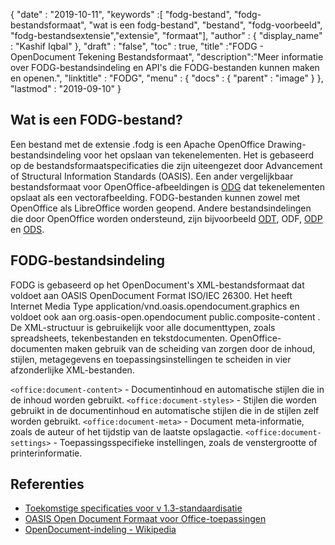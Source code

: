 {
  "date" : "2019-10-11",
  "keywords" :[ "fodg-bestand", "fodg-bestandsformaat", "wat is een fodg-bestand", "bestand", "fodg-voorbeeld", "fodg-bestandsextensie","extensie", "formaat"],
  "author" : {
    "display_name" : "Kashif Iqbal"
},
  "draft" : "false",
  "toc" : true,
  "title" :"FODG - OpenDocument Tekening Bestandsformaat",
  "description":"Meer informatie over FODG-bestandsindeling en API's die FODG-bestanden kunnen maken en openen.",
  "linktitle" : "FODG",
  "menu" : {
    "docs" : {
      "parent" : "image"
}
},
  "lastmod" : "2019-09-10"
}

## Wat is een FODG-bestand?

Een bestand met de extensie .fodg is een Apache OpenOffice Drawing-bestandsindeling voor het opslaan van tekenelementen. Het is gebaseerd op de bestandsformaatspecificaties die zijn uiteengezet door Advancement of Structural Information Standards (OASIS). Een ander vergelijkbaar bestandsformaat voor OpenOffice-afbeeldingen is [ODG](/nl/image/odg/) dat tekenelementen opslaat als een vectorafbeelding. FODG-bestanden kunnen zowel met OpenOffice als LibreOffice worden geopend. Andere bestandsindelingen die door OpenOffice worden ondersteund, zijn bijvoorbeeld [ODT](/nl/word-processing/odt/), ODF, [ODP](/nl/presentation/odp/) en [ODS](/nl/spreadsheet/ods/).

## FODG-bestandsindeling

FODG is gebaseerd op het OpenDocument's XML-bestandsformaat dat voldoet aan OASIS OpenDocument Format ISO/IEC 26300. Het heeft Internet Media Type application/vnd.oasis.opendocument.graphics en voldoet ook aan org.oasis-open.opendocument public.composite-content . De XML-structuur is gebruikelijk voor alle documenttypen, zoals spreadsheets, tekenbestanden en tekstdocumenten. OpenOffice-documenten maken gebruik van de scheiding van zorgen door de inhoud, stijlen, metagegevens en toepassingsinstellingen te scheiden in vier afzonderlijke XML-bestanden.

`<office:document-content>` - Documentinhoud en automatische stijlen die in de inhoud worden gebruikt.
`<office:document-styles>` - Stijlen die worden gebruikt in de documentinhoud en automatische stijlen die in de stijlen zelf worden gebruikt.
`<office:document-meta>` - Document meta-informatie, zoals de auteur of het tijdstip van de laatste opslagactie.
`<office:document-settings>` - Toepassingsspecifieke instellingen, zoals de venstergrootte of printerinformatie.

## Referenties ##
* [Toekomstige specificaties voor v 1.3-standaardisatie](https://docs.oasis-open.org/office/OpenDocument/v1.3/cs01/OpenDocument-v1.3-cs01.zip)
* [OASIS Open Document Formaat voor Office-toepassingen](https://www.oasis-open.org/committees/tc_home.php?wg_abbrev=office)
* [OpenDocument-indeling - Wikipedia](https://en.wikipedia.org/wiki/OpenDocument)

